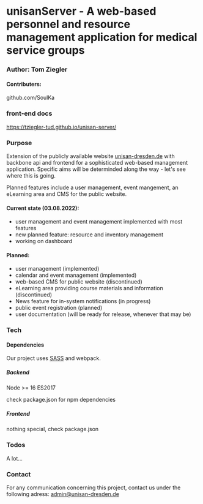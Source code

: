 # unisanServer -  A web-based personnel and resource management application for medical service groups
### Author: Tom Ziegler
#### Contributers: 
github.com/SoulKa

### front-end docs
https://tziegler-tud.github.io/unisan-server/


### Purpose
Extension of the publicly available website [unisan-dresden.de](https://www.unisan-dresden.de) with backbone api and frontend for a sophisticated web-based management application. Specific aims will be determinded along the way - let's see where this is going.

Planned features include a user management, event mangement, an eLearning area and CMS for the public website.
#### Current state (03.08.2022):
- user management and event management implemented with most features
- new planned feature: resource and inventory management
- working on dashboard

#### Planned:
- user management (implemented)
- calendar and event management (implemented)
- web-based CMS for public website (discontinued)
- eLearning area providing course materials and information (discontinued)
- News feature for in-system notifications (in progress)
- public event registration (planned)
- user documentation (will be ready for release, whenever that may be)

### Tech


#### Dependencies

Our project uses [SASS](https://sass-lang.com/) and webpack.

##### Backend
Node >= 16
ES2017

check package.json for npm dependencies

##### Frontend

nothing special, check package.json

### Todos

 A lot...
 
### Contact

For any communication concerning this project, contact us under the following adress:
admin@unisan-dresden.de
 
 


